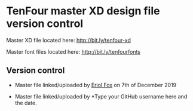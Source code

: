 # TenFour master XD design file version control

Master XD file located here: http://bit.ly/tenfour-xd

Master font files located here: http://bit.ly/tenfourfonts

## Version control

* Master file linked/uploaded by [Eriol Fox](https://github.com/Erioldoesdesign) on 7th of December 2019

* Master file linked/uploaded by *Type your GitHub username here and the date.
